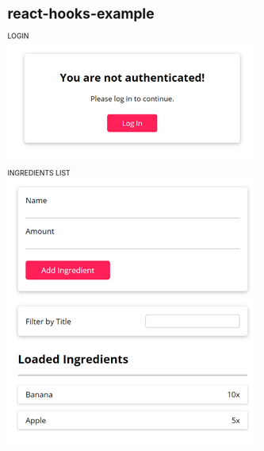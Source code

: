 # react-hooks-example

LOGIN
![Image1](https://github.com/chandnijp/react-hooks-example/blob/master/src/assets/images/react-hooks(1).png)

INGREDIENTS LIST
![Image1](https://github.com/chandnijp/react-hooks-example/blob/master/src/assets/images/react-hooks(2).png)